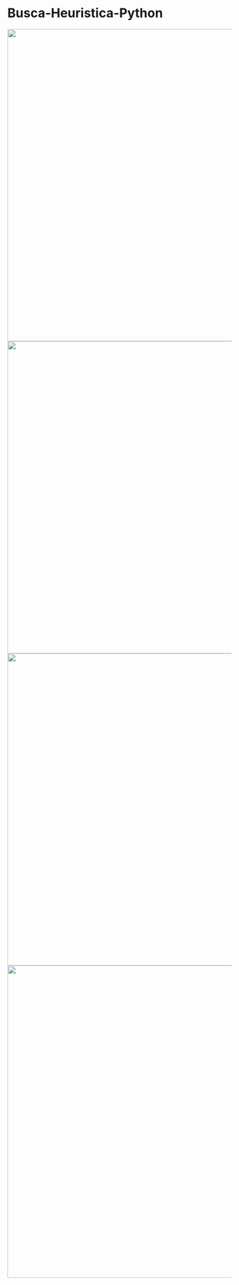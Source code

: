 # Busca-Heuristica-Python



<div align="center">
<img src="https://user-images.githubusercontent.com/66695236/233812850-873f1ff8-4671-43cd-ba26-6e736355b9b2.png" width="700px" />
</div>

<div align="center">
<img src="https://user-images.githubusercontent.com/66695236/233812689-21d3bec2-b359-45b1-94f7-efe161c3d82e.png" width="700px" />
</div>

<div align="center">
<img src="https://user-images.githubusercontent.com/66695236/233812691-dd1319d3-495c-4093-909a-5cd262b79622.png" width="700px" />
</div>

<div align="center">
<img src="https://user-images.githubusercontent.com/66695236/233812692-5cd8e1a3-20ad-452e-80ba-eb264fbef4a1.png" width="700px" />
</div>
